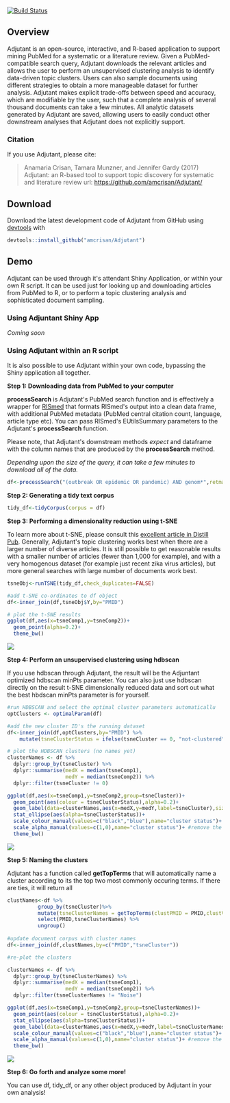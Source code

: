 [![Build Status](https://travis-ci.com/amcrisan/Adjutant.svg?token=Vvo9EBpsrenpSQP9qszF&branch=master)](https://travis-ci.com/amcrisan/Adjutant)

## Overview 
Adjutant is an open-source, interactive, and R-based application to support mining PubMed for a systematic or a literature review. Given a PubMed-compatible search query, Adjutant  downloads the relevant articles and allows the user to perform an unsupervised clustering analysis to identify data-driven topic clusters. Users can also sample documents using different strategies to obtain a more manageable dataset for further analysis. Adjutant makes explicit trade-offs between speed and accuracy, which are modifiable by the user, such that a complete analysis of several thousand documents can take a few minutes. All analytic datasets generated by Adjutant are saved, allowing users to easily conduct other downstream analyses that Adjutant does not explicitly support.

### Citation
If you use Adjutant, please cite:

> Anamaria Crisan, Tamara Munzner, and Jennifer Gardy (2017)
> Adjutant: an R-based tool to support topic discovery for systematic and literature review
> url: https://github.com/amcrisan/Adjutant/

## Download

Download the latest development code of Adjutant from GitHub using [devtools](https://cran.r-project.org/package=devtools) with

```R
devtools::install_github("amcrisan/Adjutant")
```

## Demo

Adjutant can be used through it's attendant Shiny Application, or within your own R script. It can be used just for looking up and downloading articles from PubMed to R, or to perform a topic clustering analysis and sophisticated document sampling. 

### Using Adjuntant Shiny App

*Coming soon*

### Using Adjutant within an R script

It is also possible to use Adjutant within your own code, bypassing the Shiny application all together.

**Step 1: Downloading data from PubMed to your computer**

**processSearch** is Adjutant's PubMed search function and is effectively a wrapper for [RISmed](https://cran.r-project.org/web/packages/RISmed/RISmed.pdf) that formats RISmed's output into a clean data frame, with additional PubMed metadata (PubMed central citation count, language, article type etc). You can pass RISmed's EUtilsSummary parameters to the Adjutant's **processSearch** function.

Please note, that Adjutant's downstream methods *expect* and dataframe with the column names that are produced by the **processSearch** method.

*Depending upon the size of the query, it can take a few minutes to download all of the data.*

```R
df<-processSearch("(outbreak OR epidemic OR pandemic) AND genom*",retmax=2000)
```
**Step 2: Generating a tidy text corpus**

```R
tidy_df<-tidyCorpus(corpus = df)
```
**Step 3: Performing a dimensionality reduction using t-SNE**

To learn more about t-SNE, please consult this [excellent article in Distill Pub](https://distill.pub/2016/misread-tsne/). Generally, Adjutant's topic clustering works best when there are a larger number of diverse articles. It is still possible to get reasonable results with a smaller number of articles (fewer than 1,000 for example), and with a very homogenous dataset (for example just recent zika virus articles), but more general searches with large number of documents work best.

```R
tsneObj<-runTSNE(tidy_df,check_duplicates=FALSE)

#add t-SNE co-ordinates to df object
df<-inner_join(df,tsneObj$Y,by="PMID")

# plot the t-SNE results
ggplot(df,aes(x=tsneComp1,y=tsneComp2))+
  geom_point(alpha=0.2)+
  theme_bw()
```

![](https://user-images.githubusercontent.com/5395870/36921077-d84ac778-1e17-11e8-8e57-a1d8f0c19808.png)

**Step 4: Perform an unsupervised clustering using hdbscan**

If you use hdbscan through Adjutant, the result will be the Adjuntant optimized hdbscan minPts parameter. You can also just use hdbscan directly on the result t-SNE dimensionally reduced data and sort out what the best hbdscan minPts parameter is for yourself. 

```R
#run HDBSCAN and select the optimal cluster parameters automaticallu
optClusters <- optimalParam(df)

#add the new cluster ID's the running dataset
df<-inner_join(df,optClusters,by="PMID") %>%
    mutate(tsneClusterStatus = ifelse(tsneCluster == 0, "not-clustered","clustered"))

# plot the HDBSCAN clusters (no names yet)
clusterNames <- df %>%
  dplyr::group_by(tsneCluster) %>%
  dplyr::summarise(medX = median(tsneComp1),
                   medY = median(tsneComp2)) %>%
  dplyr::filter(tsneCluster != 0)

ggplot(df,aes(x=tsneComp1,y=tsneComp2,group=tsneCluster))+
  geom_point(aes(colour = tsneClusterStatus),alpha=0.2)+
  geom_label(data=clusterNames,aes(x=medX,y=medY,label=tsneCluster),size=2,colour="red")+
  stat_ellipse(aes(alpha=tsneClusterStatus))+
  scale_colour_manual(values=c("black","blue"),name="cluster status")+
  scale_alpha_manual(values=c(1,0),name="cluster status")+ #remove the cluster for noise
  theme_bw()
```
![](https://user-images.githubusercontent.com/5395870/36921074-d6be519a-1e17-11e8-98d5-a8b63e87623c.png)

**Step 5: Naming the clusters**

Adjutant has a function called **getTopTerms** that will automatically name a cluster according to its the top two most commonly occuring terms. If there are ties, it will return all 

```R
clustNames<-df %>%
          group_by(tsneCluster)%>%
          mutate(tsneClusterNames = getTopTerms(clustPMID = PMID,clustValue=tsneCluster,topNVal = 2,tidyCorpus=tidy_df)) %>%
          select(PMID,tsneClusterNames) %>%
          ungroup()
        
#update document corpus with cluster names
df<-inner_join(df,clustNames,by=c("PMID","tsneCluster"))

#re-plot the clusters

clusterNames <- df %>%
  dplyr::group_by(tsneClusterNames) %>%
  dplyr::summarise(medX = median(tsneComp1),
                   medY = median(tsneComp2)) %>%
  dplyr::filter(tsneClusterNames != "Noise")

ggplot(df,aes(x=tsneComp1,y=tsneComp2,group=tsneClusterNames))+
  geom_point(aes(colour = tsneClusterStatus),alpha=0.2)+
  stat_ellipse(aes(alpha=tsneClusterStatus))+
  geom_label(data=clusterNames,aes(x=medX,y=medY,label=tsneClusterNames),size=3,colour="red")+
  scale_colour_manual(values=c("black","blue"),name="cluster status")+
  scale_alpha_manual(values=c(1,0),name="cluster status")+ #remove the cluster for noise
  theme_bw()
```
![](https://user-images.githubusercontent.com/5395870/36920256-fe85e1d2-1e14-11e8-9c84-6bb7c8b13662.png)

**Step 6: Go forth and analyze some more!**

You can use df, tidy_df, or any other object produced by Adjutant in your own analysis!
